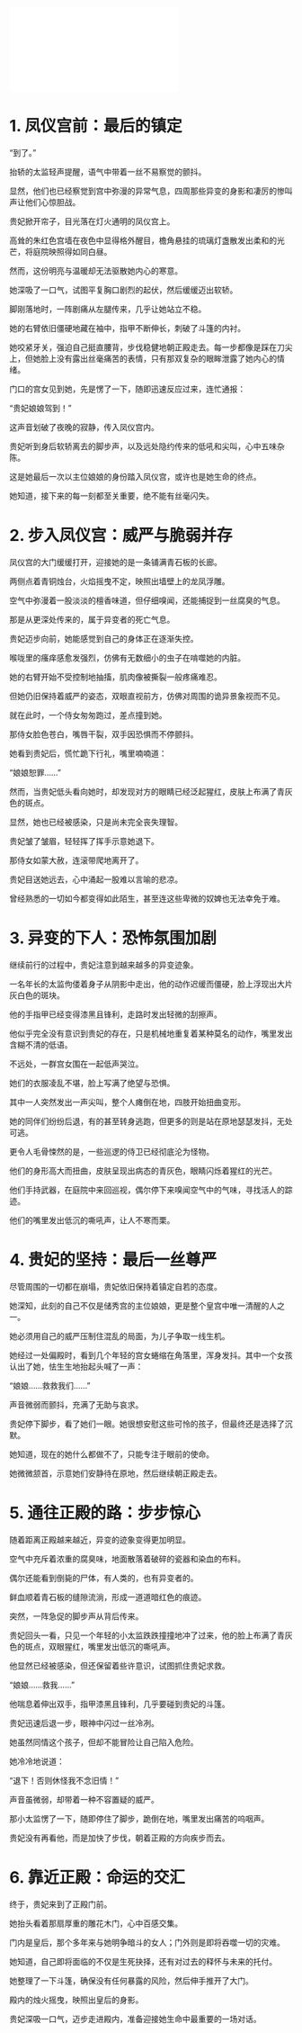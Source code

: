 ![](../0805/36.md)

# 1. 凤仪宫前：最后的镇定

“到了。”

抬轿的太监轻声提醒，语气中带着一丝不易察觉的颤抖。

显然，他们也已经察觉到宫中弥漫的异常气息，四周那些异变的身影和凄厉的惨叫声让他们心惊胆战。

贵妃掀开帘子，目光落在灯火通明的凤仪宫上。

高耸的朱红色宫墙在夜色中显得格外醒目，檐角悬挂的琉璃灯盏散发出柔和的光芒，将庭院映照得如同白昼。

然而，这份明亮与温暖却无法驱散她内心的寒意。

她深吸了一口气，试图平复胸口剧烈的起伏，然后缓缓迈出软轿。

脚刚落地时，一阵剧痛从左腿传来，几乎让她站立不稳。

她的右臂依旧僵硬地藏在袖中，指甲不断伸长，刺破了斗篷的内衬。

她咬紧牙关，强迫自己挺直腰背，步伐稳健地朝正殿走去。每一步都像是踩在刀尖上，但她脸上没有露出丝毫痛苦的表情，只有那双复杂的眼眸泄露了她内心的情绪。

门口的宫女见到她，先是愣了一下，随即迅速反应过来，连忙通报：

“贵妃娘娘驾到！”

这声音划破了夜晚的寂静，传入凤仪宫内。

贵妃听到身后软轿离去的脚步声，以及远处隐约传来的低吼和尖叫，心中五味杂陈。

这是她最后一次以主位娘娘的身份踏入凤仪宫，或许也是她生命的终点。

她知道，接下来的每一刻都至关重要，绝不能有丝毫闪失。

# 2. 步入凤仪宫：威严与脆弱并存

凤仪宫的大门缓缓打开，迎接她的是一条铺满青石板的长廊。

两侧点着青铜烛台，火焰摇曳不定，映照出墙壁上的龙凤浮雕。

空气中弥漫着一股淡淡的檀香味道，但仔细嗅闻，还能捕捉到一丝腐臭的气息。

那是从更深处传来的，属于异变者的死亡气息。

贵妃迈步向前，她能感觉到自己的身体正在逐渐失控。

喉咙里的瘙痒感愈发强烈，仿佛有无数细小的虫子在啃噬她的内脏。

她的右臂开始不受控制地抽搐，肌肉像被撕裂一般疼痛难忍。

但她仍旧保持着威严的姿态，双眼直视前方，仿佛对周围的诡异景象视而不见。

就在此时，一个侍女匆匆跑过，差点撞到她。

那侍女脸色苍白，嘴唇干裂，双手因恐惧而不停颤抖。

她看到贵妃后，慌忙跪下行礼，嘴里喃喃道：

“娘娘恕罪……”

然而，当贵妃低头看向她时，却发现对方的眼睛已经泛起猩红，皮肤上布满了青灰色的斑点。

显然，她也已经被感染，只是尚未完全丧失理智。

贵妃皱了皱眉，轻轻挥了挥手示意她退下。

那侍女如蒙大赦，连滚带爬地离开了。

贵妃目送她远去，心中涌起一股难以言喻的悲凉。

曾经熟悉的一切如今都变得如此陌生，甚至连这些卑微的奴婢也无法幸免于难。

# 3. 异变的下人：恐怖氛围加剧

继续前行的过程中，贵妃注意到越来越多的异变迹象。

一名年长的太监佝偻着身子从阴影中走出，他的动作迟缓而僵硬，脸上浮现出大片灰白色的斑块。

他的手指甲已经变得漆黑且锋利，走路时发出轻微的刮擦声。

他似乎完全没有意识到贵妃的存在，只是机械地重复着某种莫名的动作，嘴里发出含糊不清的低语。

不远处，一群宫女围在一起低声哭泣。

她们的衣服凌乱不堪，脸上写满了绝望与恐惧。

其中一人突然发出一声尖叫，整个人瘫倒在地，四肢开始扭曲变形。

她的同伴们纷纷后退，有的甚至转身逃跑，但更多的则是站在原地瑟瑟发抖，无处可逃。

更令人毛骨悚然的是，一些巡逻的侍卫已经彻底沦为怪物。

他们的身形高大而扭曲，皮肤呈现出病态的青灰色，眼睛闪烁着猩红的光芒。

他们手持武器，在庭院中来回巡视，偶尔停下来嗅闻空气中的气味，寻找活人的踪迹。

他们的嘴里发出低沉的嘶吼声，让人不寒而栗。

# 4. 贵妃的坚持：最后一丝尊严


尽管周围的一切都在崩塌，贵妃依旧保持着镇定自若的态度。

她深知，此刻的自己不仅是储秀宫的主位娘娘，更是整个皇宫中唯一清醒的人之一。

她必须用自己的威严压制住混乱的局面，为儿子争取一线生机。

她经过一处偏殿时，看到几个年轻的宫女蜷缩在角落里，浑身发抖。其中一个女孩认出了她，怯生生地抬起头喊了一声：

“娘娘……救救我们……”

声音微弱而颤抖，充满了无助与哀求。

贵妃停下脚步，看了她们一眼。她很想安慰这些可怜的孩子，但最终还是选择了沉默。

她知道，现在的她什么都做不了，只能专注于眼前的使命。

她微微颔首，示意她们安静待在原地，然后继续朝正殿走去。

# 5. 通往正殿的路：步步惊心

随着距离正殿越来越近，异变的迹象变得更加明显。

空气中充斥着浓重的腐臭味，地面散落着破碎的瓷器和染血的布料。

偶尔还能看到倒毙的尸体，有人类的，也有异变者的。

鲜血顺着青石板的缝隙流淌，形成一道道暗红色的痕迹。

突然，一阵急促的脚步声从背后传来。

贵妃回头一看，只见一个年轻的小太监跌跌撞撞地冲了过来，他的脸上布满了青灰色的斑点，双眼猩红，嘴里发出低沉的嘶吼声。

他显然已经被感染，但还保留着些许意识，试图抓住贵妃求救。

“娘娘……救我……”

他喘息着伸出双手，指甲漆黑且锋利，几乎要碰到贵妃的斗篷。

贵妃迅速后退一步，眼神中闪过一丝冷冽。

她虽然同情这个孩子，但却不能冒险让自己陷入危险。

她冷冷地说道：

“退下！否则休怪我不念旧情！”

声音虽微弱，却带着一种不容置疑的威严。

那小太监愣了一下，随即停住了脚步，跪倒在地，嘴里发出痛苦的呜咽声。

贵妃没有再看他，而是加快了步伐，朝着正殿的方向疾步而去。

# 6. 靠近正殿：命运的交汇

终于，贵妃来到了正殿门前。

她抬头看着那扇厚重的雕花木门，心中百感交集。

门内是皇后，那个多年来与她明争暗斗的女人；门外则是即将吞噬一切的灾难。

她知道，自己即将面临的不仅是生死抉择，还有对过去的释怀与未来的托付。

她整理了一下斗篷，确保没有任何暴露的风险，然后伸手推开了大门。

殿内的烛火摇曳，映照出皇后的身影。

贵妃深吸一口气，迈步走进殿内，准备迎接她生命中最重要的一场对话。